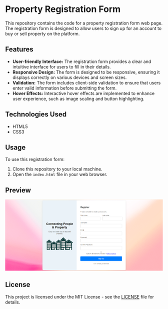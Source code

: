 # Property Registration Form

This repository contains the code for a property registration form web page. The registration form is designed to allow users to sign up for an account to buy or sell property on the platform.

## Features

- **User-friendly Interface:** The registration form provides a clear and intuitive interface for users to fill in their details.
- **Responsive Design:** The form is designed to be responsive, ensuring it displays correctly on various devices and screen sizes.
- **Validation:** The form includes client-side validation to ensure that users enter valid information before submitting the form.
- **Hover Effects:** Interactive hover effects are implemented to enhance user experience, such as image scaling and button highlighting.

## Technologies Used

- HTML5
- CSS3

## Usage

To use this registration form:

1. Clone this repository to your local machine.
2. Open the `index.html` file in your web browser.

## Preview

![Registration Form Preview](preview.png)

## License

This project is licensed under the MIT License - see the [LICENSE](LICENSE) file for details.
